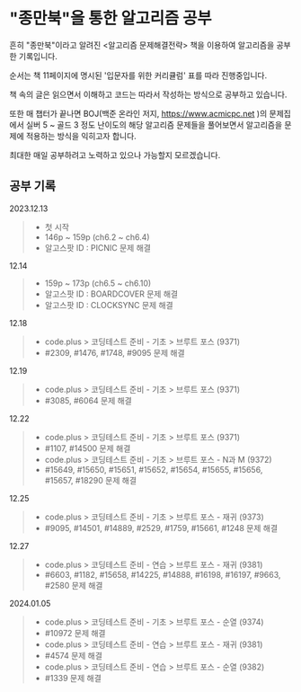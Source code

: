 # "종만북"을 통한 알고리즘 공부

흔히 "종만북"이라고 알려진 <알고리즘 문제해결전략> 책을 이용하여 알고리즘을 공부한 기록입니다.

순서는 책 11페이지에 명시된 '입문자를 위한 커리큘럼' 표를 따라 진행중입니다.

책 속의 글은 읽으면서 이해하고 코드는 따라서 작성하는 방식으로 공부하고 있습니다.

또한 매 챕터가 끝나면 BOJ(백준 온라인 저지, https://www.acmicpc.net )의 문제집에서 실버 5 ~ 골드 3 정도 난이도의 해당 알고리즘 문제들을 풀어보면서 알고리즘을 문제에 적용하는 방식을 익히고자 합니다.

최대한 매일 공부하려고 노력하고 있으나 가능할지 모르겠습니다.

## 공부 기록

2023.12.13

> -   첫 시작
> -   146p ~ 159p (ch6.2 ~ ch6.4)
> -   알고스팟 ID : PICNIC 문제 해결

12.14

> -   159p ~ 173p (ch6.5 ~ ch6.10)
> -   알고스팟 ID : BOARDCOVER 문제 해결
> -   알고스팟 ID : CLOCKSYNC 문제 해결

12.18

> -   code.plus > 코딩테스트 준비 - 기초 > 브루트 포스 (9371)
> -   #2309, #1476, #1748, #9095 문제 해결

12.19

> -   code.plus > 코딩테스트 준비 - 기초 > 브루트 포스 (9371)
> -   #3085, #6064 문제 해결

12.22

> -   code.plus > 코딩테스트 준비 - 기초 > 브루트 포스 (9371)
> -   #1107, #14500 문제 해결
> -   code.plus > 코딩테스트 준비 - 기초 > 브루트 포스 - N과 M (9372)
> -   #15649, #15650, #15651, #15652, #15654, #15655, #15656, #15657, #18290 문제 해결

12.25

> -   code.plus > 코딩테스트 준비 - 기초 > 브루트 포스 - 재귀 (9373)
> -   #9095, #14501, #14889, #2529, #1759, #15661, #1248 문제 해결

12.27

> -   code.plus > 코딩테스트 준비 - 연습 > 브루트 포스 - 재귀 (9381)
> -   #6603, #1182, #15658, #14225, #14888, #16198, #16197, #9663, #2580 문제 해결

2024.01.05

> -   code.plus > 코딩테스트 준비 - 기초 > 브루트 포스 - 순열 (9374)
> -   #10972 문제 해결
> -   code.plus > 코딩테스트 준비 - 연습 > 브루트 포스 - 재귀 (9381)
> -   #4574 문제 해결
> -   code.plus > 코딩테스트 준비 - 연습 > 브루트 포스 - 순열 (9382)
> -   #1339 문제 해결
